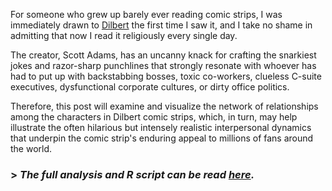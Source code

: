 For someone who grew up barely ever reading comic strips, I was immediately drawn to [Dilbert](https://en.wikipedia.org/wiki/Dilbert) the first time I saw it, and I take no shame in admitting that now I read it religiously every single day. 

The creator, Scott Adams, has an uncanny knack for crafting the snarkiest jokes and razor-sharp punchlines that strongly resonate with whoever has had to put up with backstabbing bosses, toxic co-workers, clueless C-suite executives, dysfunctional corporate cultures, or dirty office politics.

Therefore, this post will examine and visualize the network of relationships among the characters in Dilbert comic strips, which, in turn, may help illustrate the often hilarious but intensely realistic interpersonal dynamics that underpin the comic strip's enduring appeal to millions of fans around the world.

### > *The full analysis and R script can be read [here](https://roywangtw.github.io/files/2018-05-29-Dilbert.nb.html).*

